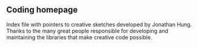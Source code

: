 ## Coding homepage

Index file with pointers to creative sketches developed by Jonathan Hung. Thanks to the many great people responsible for developing and maintaining the libraries that make creative code possible.

